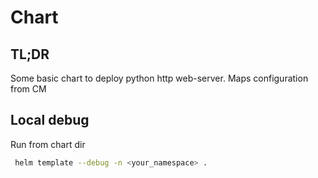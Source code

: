 # Chart

## TL;DR

Some basic chart to deploy python http web-server. Maps configuration from CM
## Local debug

Run from chart dir

```sh
 helm template --debug -n <your_namespace> .
```